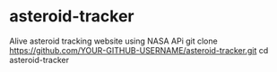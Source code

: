 # asteroid-tracker
Alive asteroid tracking website using NASA APi
git clone https://github.com/YOUR-GITHUB-USERNAME/asteroid-tracker.git
cd asteroid-tracker
